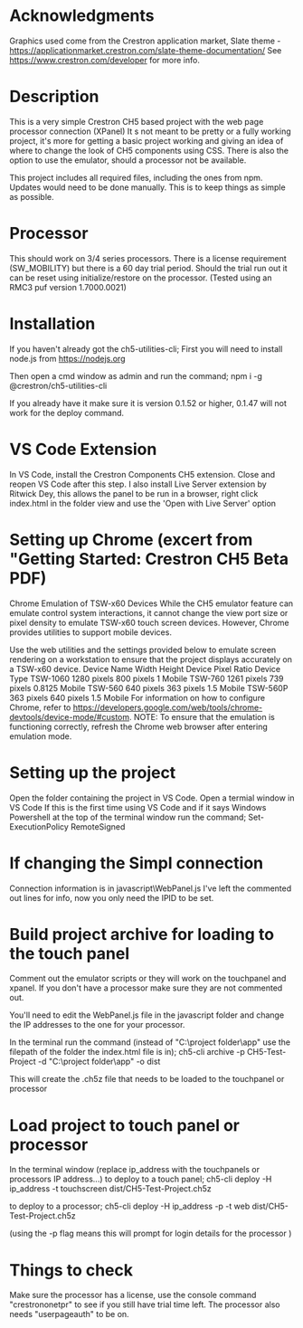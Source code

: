 # Acknowledgments
Graphics used come from the Crestron application market, Slate theme - https://applicationmarket.crestron.com/slate-theme-documentation/
See https://www.crestron.com/developer for more info.

# Description
This is a very simple Crestron CH5 based project with the web page processor connection (XPanel)
It s not meant to be pretty or a fully working project, it's more for getting a basic project working and giving an idea of where to change the look of CH5 components using CSS.
There is also the option to use the emulator, should a processor not be available.

This project includes all required files, including the ones from npm.
Updates would need to be done manually.
This is to keep things as simple as possible.

# Processor
This should work on 3/4 series processors.
There is a license requirement (SW_MOBILITY) but there is a 60 day trial period.
Should the trial run out it can be reset using initialize/restore on the processor.
(Tested using an RMC3 puf version 1.7000.0021)

# Installation
If you haven't already got the ch5-utilities-cli;
First you will need to install node.js from https://nodejs.org

Then open a cmd window as admin and run the command;
    npm i -g @crestron/ch5-utilities-cli

If you already have it make sure it is version 0.1.52 or higher, 0.1.47 will not work for the deploy command.

# VS Code Extension
In VS Code, install the Crestron Components CH5 extension.
Close and reopen VS Code after this step.
I also install Live Server extension by Ritwick Dey, this allows the panel to be run in a browser, right click index.html in the folder view and use the 'Open with Live Server' option

# Setting up Chrome (excert from "Getting Started: Crestron CH5 Beta PDF)
Chrome Emulation of TSW-x60 Devices
While the CH5 emulator feature can emulate control system interactions, it cannot change
the view port size or pixel density to emulate TSW-x60 touch screen devices. However,
Chrome provides utilities to support mobile devices.

Use the web utilities and the settings provided below to emulate screen rendering on a
workstation to ensure that the project displays accurately on a TSW-x60 device.
Device Name Width Height Device Pixel Ratio Device Type
TSW-1060 1280 pixels 800 pixels 1 Mobile
TSW-760 1261 pixels 739 pixels 0.8125 Mobile
TSW-560 640 pixels 363 pixels 1.5 Mobile
TSW-560P 363 pixels 640 pixels 1.5 Mobile
For information on how to configure Chrome, refer to
https://developers.google.com/web/tools/chrome-devtools/device-mode/#custom.
NOTE: To ensure that the emulation is functioning correctly, refresh the Chrome web
browser after entering emulation mode.

# Setting up the project
Open the folder containing the project in VS Code.
Open a termial window in VS Code
If this is the first time using VS Code and if it says Windows Powershell at the top of the terminal window run the command;
 Set-ExecutionPolicy RemoteSigned

# If changing the Simpl connection
Connection information is in javascript\WebPanel.js 
I've left the commented out lines for info, now you only need the IPID to be set. 


# Build project archive for loading to the touch panel
Comment out the emulator scripts or they will work on the touchpanel and xpanel.
If you don't have a processor make sure they are not commented out.

You'll need to edit the WebPanel.js file in the javascript folder and change the IP addresses to the one for your processor.

In the terminal run the command (instead of "C:\project folder\app" use the filepath of the folder the index.html file is in);
ch5-cli archive -p CH5-Test-Project -d "C:\project folder\app" -o dist

This will create the .ch5z file that needs to be loaded to the touchpanel or processor

# Load project to touch panel or processor
In the terminal window (replace  ip_address with the touchpanels or processors IP address...)
 to deploy to a touch panel;
 ch5-cli deploy -H ip_address -t touchscreen dist/CH5-Test-Project.ch5z
 
 to deploy to a processor;
 ch5-cli deploy -H ip_address -p -t web dist/CH5-Test-Project.ch5z

 (using the -p flag means this will prompt for login details for the processor )
 
 # Things to check
 Make sure the processor has a license, use the console command "crestrononetpr" to see if you still have trial time left.
 The processor also needs "userpageauth" to be on.
